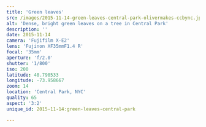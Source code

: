 ```yaml
---
title: 'Green leaves'
src: /images/2015-11-14-green-leaves-central-park-olivermakes-ccbync.jpg
alt: 'Dense, bright green leaves on a tree in Central Park'
description: ''
date: 2015-11-14
camera: 'Fujifilm X-E2'
lens: 'Fujinon XF35mmF1.4 R'
focal: '35mm'
aperture: 'f/2.0'
shutter: '1/800'
iso: 200
latitude: 40.790533
longitude: -73.958667
zoom: 14
location: 'Central Park, NYC'
quality: 65
aspect: '3:2'
unique_id: 2015-11-14:green-leaves-central-park

---
```

